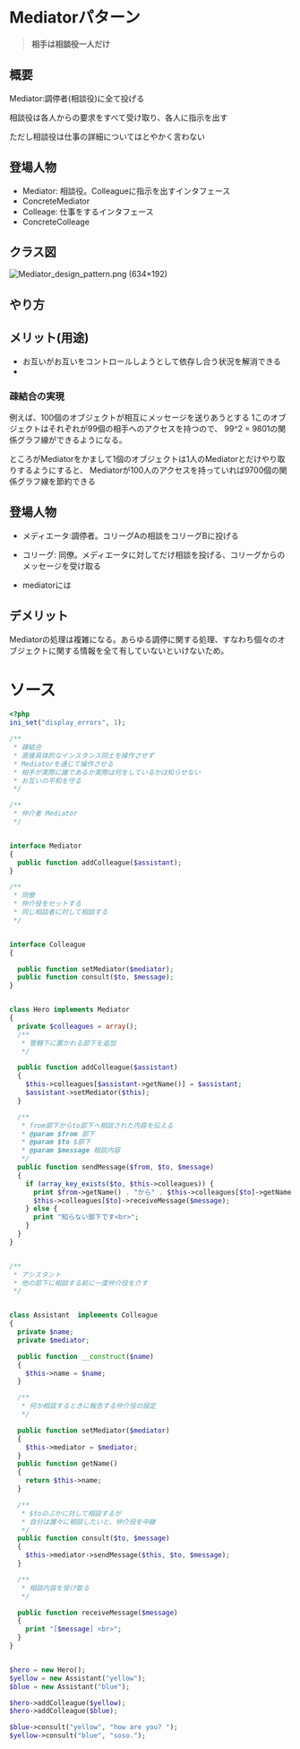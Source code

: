 # Mediatorパターン

> **相手は相談役一人だけ**

## 概要

Mediator:調停者(相談役)に全て投げる

相談役は各人からの要求をすべて受け取り、各人に指示を出す

ただし相談役は仕事の詳細についてはとやかく言わない

## 登場人物

- Mediator: 相談役。Colleagueに指示を出すインタフェース
- ConcreteMediator
- Colleage: 仕事をするインタフェース
- ConcreteColleage

## クラス図

![Mediator\_design\_pattern\.png \(634×192\)](https://upload.wikimedia.org/wikipedia/commons/e/e4/Mediator_design_pattern.png)

## やり方




## メリット(用途)

- お互いがお互いをコントロールしようとして依存し合う状況を解消できる
- 

### 疎結合の実現

例えば、100個のオブジェクトが相互にメッセージを送りあうとする
1このオブジェクトはそれぞれが99個の相手へのアクセスを持つので、
99^2 = 9801の関係グラフ線ができるようになる。

ところがMediatorをかまして1個のオブジェクトは1人のMediatorとだけやり取りするようにすると、
Mediatorが100人のアクセスを持っていれば9700個の関係グラフ線を節約できる




## 登場人物

- メディエータ:調停者。コリーグAの相談をコリーグBに投げる
- コリーグ: 同僚。メディエータに対してだけ相談を投げる、コリーグからのメッセージを受け取る


- mediatorには

## デメリット

Mediatorの処理は複雑になる。あらゆる調停に関する処理、すなわち個々のオブジェクトに関する情報を全て有していないといけないため。





# ソース

```php
<?php
ini_set("display_errors", 1);

/**
 * 疎結合
 * 直接具体的なインスタンス同士を操作させず
 * Mediatorを通じて操作させる
 * 相手が実際に誰であるか実際は何をしているかは知らせない
 * お互いの平和を守る
 */

/**
 * 仲介者 Mediator
 */


interface Mediator
{
  public function addColleague($assistant);
}

/**
 * 同僚
 * 仲介役をセットする
 * 同じ相談者に対して相談する
 */


interface Colleague
{

  public function setMediator($mediator);
  public function consult($to, $message);
}


class Hero implements Mediator
{
  private $colleagues = array();
  /**
   * 管轄下に置かれる部下を追加
   */

  public function addColleague($assistant)
  {
    $this->colleagues[$assistant->getName()] = $assistant;
    $assistant->setMediator($this);
  }

  /**
   * from部下からto部下へ相談された内容を伝える
   * @param $from 部下
   * @param $to $部下
   * @param $message 相談内容
   */
  public function sendMessage($from, $to, $message)
  {
    if (array_key_exists($to, $this->colleagues)) {
      print $from->getName() . "から" . $this->colleagues[$to]->getName() . "へ";
      $this->colleagues[$to]->receiveMessage($message);
    } else {
      print "知らない部下です<br>";
    }
  }
}


/**
 * アシスタント
 * 他の部下に相談する前に一度仲介役を介す
 */


class Assistant  implements Colleague
{
  private $name;
  private $mediator;

  public function __construct($name)
  {
    $this->name = $name;
  }

  /**
   * 何か相談するときに報告する仲介役の設定
   */

  public function setMediator($mediator)
  {
    $this->mediator = $mediator;
  }
  public function getName()
  {
    return $this->name;
  }

  /**
   * $toのぶかに対して相談するが
   * 自分は誰々に相談したいと、仲介役を中継
   */
  public function consult($to, $message)
  {
    $this->mediator->sendMessage($this, $to, $message);
  }

  /**
   * 相談内容を受け取る
   */

  public function receiveMessage($message)
  {
    print "[$message] <br>";
  }
}


$hero = new Hero();
$yellow = new Assistant("yellow");
$blue = new Assistant("blue");

$hero->addColleague($yellow);
$hero->addColleague($blue);

$blue->consult("yellow", "how are you? ");
$yellow->consult("blue", "soso.");

```
